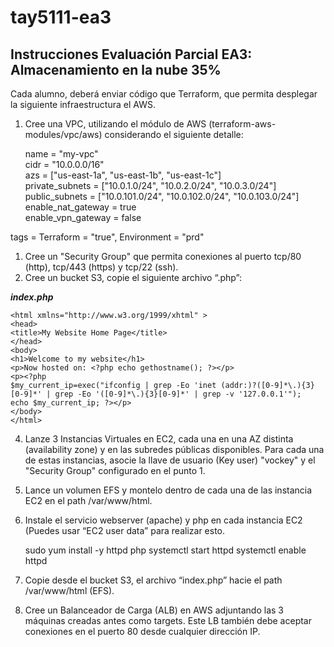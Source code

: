 # tay5111-ea3

## Instrucciones Evaluación Parcial EA3: Almacenamiento en la nube 35%

Cada alumno, deberá enviar código que Terraform, que permita desplegar la siguiente infraestructura el AWS.

 1. Cree una VPC, utilizando el módulo de AWS
    (terraform-aws-modules/vpc/aws) considerando el siguiente detalle:

    <p>name = "my-vpc" <br>
    cidr = "10.0.0.0/16" <br>
    azs = ["us-east-1a", "us-east-1b", "us-east-1c"] <br>
    private_subnets = ["10.0.1.0/24", "10.0.2.0/24", "10.0.3.0/24"] <br>
    public_subnets = ["10.0.101.0/24", "10.0.102.0/24", "10.0.103.0/24"] <br>
    enable_nat_gateway = true <br>
    enable_vpn_gateway = false <br></p>

tags = Terraform = "true", Environment = "prd"

 1. Cree un "Security Group" que permita conexiones al puerto tcp/80
    (http), tcp/443 (https) y tcp/22 (ssh).
 2. Cree un bucket S3, copie el siguiente archivo “.php”:

***index.php***

    <html xmlns="http://www.w3.org/1999/xhtml" >
    <head>
    <title>My Website Home Page</title>
    </head>
    <body>
    <h1>Welcome to my website</h1>
    <p>Now hosted on: <?php echo gethostname(); ?></p>
    <p><?php
    $my_current_ip=exec("ifconfig | grep -Eo 'inet (addr:)?([0-9]*\.){3}[0-9]*' | grep -Eo '([0-9]*\.){3}[0-9]*' | grep -v '127.0.0.1'");
    echo $my_current_ip; ?></p>
    </body>
    </html>

 4. Lanze 3 Instancias Virtuales en EC2, cada una en una AZ distinta
    (availability zone) y en las subredes públicas disponibles. Para
    cada una de estas instancias, asocie la llave de usuario (Key user)
    "vockey" y el "Security Group" configurado en el punto 1.
 5. Lance un volumen EFS y montelo dentro de cada una de las instancia EC2 en el path /var/www/html.
    
 6. Instale el servicio webserver (apache) y php en cada instancia EC2 (Puedes usar “EC2 user data” para realizar esto.

    sudo yum install -y httpd php
    systemctl start httpd
    systemctl enable httpd


  7. Copie desde el bucket S3, el archivo “index.php” hacie el path /var/www/html (EFS). 

  8. Cree un Balanceador de Carga (ALB) en AWS adjuntando las 3 máquinas creadas antes como targets. Este LB también debe aceptar conexiones en el puerto 80 desde cualquier dirección IP.

